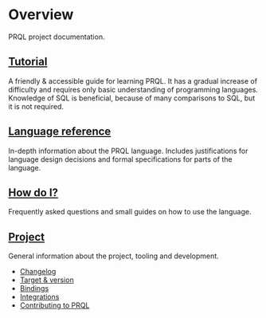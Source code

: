 # Overview

PRQL project documentation.

## [Tutorial](./tutorial/relations.md)

A friendly & accessible guide for learning PRQL. It has a gradual increase of
difficulty and requires only basic understanding of programming languages.
Knowledge of SQL is beneficial, because of many comparisons to SQL, but it is
not required.

<!-- TODO: add a time estimate, "learn PRQL in 15 minutes" -->

## [Language reference](./reference/syntax/)

In-depth information about the PRQL language. Includes justifications for
language design decisions and formal specifications for parts of the language.

## [How do I?](./how-do-i/distinct.md)

Frequently asked questions and small guides on how to use the language.

## [Project](./project/changelog.md)

General information about the project, tooling and development.

- [Changelog](./project/changelog.md)
- [Target & version](./project/target.md)
- [Bindings](./project/bindings/)
- [Integrations](./project/integrations/)
- [Contributing to PRQL](./project/contributing/)
